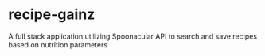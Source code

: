 # recipe-gainz
A full stack application utilizing Spoonacular API to search and save recipes based on nutrition parameters 
